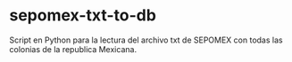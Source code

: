 sepomex-txt-to-db
=================

Script en Python para la lectura del archivo txt de SEPOMEX con todas las colonias de la republica Mexicana.
